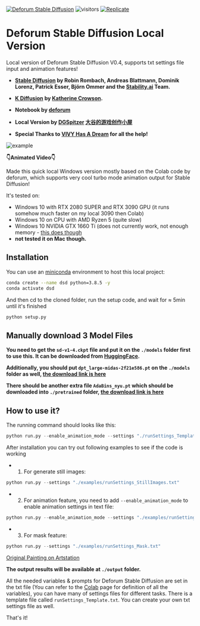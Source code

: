 [![Deforum Stable Diffusion](https://colab.research.google.com/assets/colab-badge.svg)](https://colab.research.google.com/github/deforum/stable-diffusion/blob/main/Deforum_Stable_Diffusion.ipynb)
![visitors](https://visitor-badge.glitch.me/badge?page_id=deforum_sd_local_repo)
[![Replicate](https://replicate.com/deforum/deforum_stable_diffusion/badge)](https://replicate.com/deforum/deforum_stable_diffusion)

# Deforum Stable Diffusion Local Version

Local version of Deforum Stable Diffusion V0.4, supports txt settings file input and animation features!

- **[Stable Diffusion](https://github.com/CompVis/stable-diffusion) by Robin Rombach, Andreas Blattmann, Dominik Lorenz, Patrick Esser, Björn Ommer and the [Stability.ai](https://stability.ai/) Team.**
- **[K Diffusion](https://github.com/crowsonkb/k-diffusion) by [Katherine Crowson](https://twitter.com/RiversHaveWings).**
- **Notebook by [deforum](https://discord.com/invite/upmXXsrwZc)**

- **Local Version by [DGSpitzer](https://www.youtube.com/channel/UCzzsYBF4qwtMwJaPJZ5SuPg) [大谷的游戏创作小屋](https://space.bilibili.com/176003)**
- **Special Thanks to [VIVY Has A Dream](https://github.com/vivyhasadream) for all the help!**

![example](examples/example3.gif)

**👇Animated Video👇**

Made this quick local Windows version mostly based on the Colab code by deforum, which supports very cool turbo mode animation output for Stable Diffusion!

It's tested on:

- Windows 10 with RTX 2080 SUPER and RTX 3090 GPU (it runs somehow much faster on my local 3090 then Colab)
- Windows 10 on CPU with AMD Ryzen 5 (quite slow)
- Windows 10 NVIDIA GTX 1660 Ti (does not currently work, not enough memory - [this does though](https://github.com/sd-webui/stable-diffusion-webui)
- **not tested it on Mac though.**

## Installation

You can use an [miniconda](https://docs.conda.io/en/latest/miniconda.html) environment to host this local project:

```bash
conda create --name dsd python=3.8.5 -y
conda activate dsd
```

And then cd to the cloned folder, run the setup code, and wait for ≈ 5min until it's finished

```python
python setup.py
```

## Manually download 3 Model Files

**You need to get the `sd-v1-4.ckpt` file and put it on the `./models` folder first to use this. It can be downloaded from [HuggingFace](https://huggingface.co/CompVis/stable-diffusion).**

**Additionally, you should put `dpt_large-midas-2f21e586.pt` on the `./models` folder as well, [the download link is here](https://github.com/intel-isl/DPT/releases/download/1_0/dpt_large-midas-2f21e586.pt)**

**There should be another extra file `AdaBins_nyu.pt` which should be downloaded into `./pretrained` folder, [the download link is here](https://cloudflare-ipfs.com/ipfs/Qmd2mMnDLWePKmgfS8m6ntAg4nhV5VkUyAydYBp8cWWeB7/AdaBins_nyu.pt)**

## How to use it?

The running command should looks like this:

```python
python run.py --enable_animation_mode --settings "./runSettings_Template.txt"
```

After installation you can try out following examples to see if the code is working

- 1. For generate still images:

```python
python run.py --settings "./examples/runSettings_StillImages.txt"
```

- 2. For animation feature, you need to add `--enable_animation_mode` to enable animation settings in text file:

```python
python run.py --enable_animation_mode --settings "./examples/runSettings_Animation.txt"
```

- 3. For mask feature:

```python
python run.py --settings "./examples/runSettings_Mask.txt"
```

[Original Painting on Artstation](https://www.artstation.com/artwork/yVyG3)

**The output results will be available at `./output` folder.**

All the needed variables & prompts for Deforum Stable Diffusion are set in the txt file (You can refer to the [Colab](https://colab.research.google.com/github/deforum/stable-diffusion/blob/main/Deforum_Stable_Diffusion.ipynb) page for definition of all the variables), you can have many of settings files for different tasks. There is a template file called `runSettings_Template.txt`. You can create your own txt settings file as well.

That's it!
